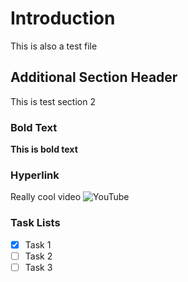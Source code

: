 # Introduction

This is also a test file

## Additional Section Header

This is test section 2

### Bold Text 

**This is bold text**

### Hyperlink

Really cool video ![YouTube](https://www.youtube.com/watch?v=se4v1DSvpKg&list=PLAxJ4-o7ZoPePd9h8xT_Kc38UP_9GHdbk&index=5)

### Task Lists

- [x] Task 1
- [ ] Task 2
- [ ] Task 3
